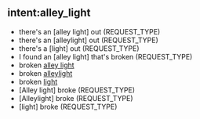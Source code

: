 ## intent:alley_light

- there's an [alley light] out (REQUEST_TYPE)
- there's an [alleylight] out (REQUEST_TYPE)
- there's a [light] out (REQUEST_TYPE)
- I found an [alley light] that's broken (REQUEST_TYPE)
- broken [alley light](REQUEST_TYPE)
- broken [alleylight](REQUEST_TYPE)
- broken [light](REQUEST_TYPE)
- [Alley light] broke (REQUEST_TYPE)
- [Alleylight] broke (REQUEST_TYPE)
- [light] broke (REQUEST_TYPE)





